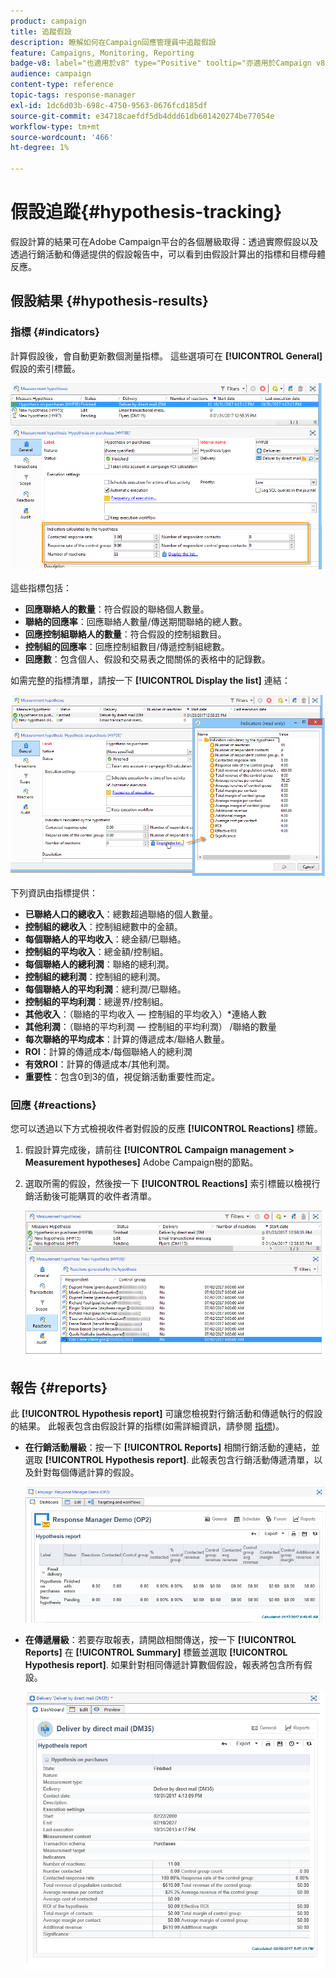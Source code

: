 ```yaml
---
product: campaign
title: 追蹤假設
description: 瞭解如何在Campaign回應管理員中追蹤假設
feature: Campaigns, Monitoring, Reporting
badge-v8: label="也適用於v8" type="Positive" tooltip="亦適用於Campaign v8"
audience: campaign
content-type: reference
topic-tags: response-manager
exl-id: 1dc6d03b-698c-4750-9563-0676fcd185df
source-git-commit: e34718caefdf5db4ddd61db601420274be77054e
workflow-type: tm+mt
source-wordcount: '466'
ht-degree: 1%

---
```


# 假設追蹤{#hypothesis-tracking}



假設計算的結果可在Adobe Campaign平台的各個層級取得：透過實際假設以及透過行銷活動和傳遞提供的假設報告中，可以看到由假設計算出的指標和目標母體反應。

## 假設結果 {#hypothesis-results}

### 指標 {#indicators}

計算假設後，會自動更新數個測量指標。 這些選項可在 **[!UICONTROL General]** 假設的索引標籤。

![](assets/response_hypothesis_delivery_example_010.png)

這些指標包括：

* **回應聯絡人的數量**：符合假設的聯絡個人數量。
* **聯絡的回應率**：回應聯絡人數量/傳送期間聯絡的總人數。
* **回應控制組聯絡人的數量**：符合假設的控制組數目。
* **控制組的回應率**：回應控制組數目/傳遞控制組總數。
* **回應數**：包含個人、假設和交易表之間關係的表格中的記錄數。

如需完整的指標清單，請按一下 **[!UICONTROL Display the list]** 連結：

![](assets/response_hypothesis_indicators_002.png)

下列資訊由指標提供：

* **已聯絡人口的總收入**：總數超過聯絡的個人數量。
* **控制組的總收入**：控制組總數中的金額。
* **每個聯絡人的平均收入**：總金額/已聯絡。
* **控制組的平均收入**：總金額/控制組。
* **每個聯絡人的總利潤**：聯絡的總利潤。
* **控制組的總利潤**：控制組的總利潤。
* **每個聯絡人的平均利潤**：總利潤/已聯絡。
* **控制組的平均利潤**：總邊界/控制組。
* **其他收入**：（聯絡的平均收入 — 控制組的平均收入）&#42;連絡人數
* **其他利潤**：（聯絡的平均利潤 — 控制組的平均利潤） /聯絡的數量
* **每次聯絡的平均成本**：計算的傳遞成本/聯絡人數量。
* **ROI**：計算的傳遞成本/每個聯絡人的總利潤
* **有效ROI**：計算的傳遞成本/其他利潤。
* **重要性**：包含0到3的值，視促銷活動重要性而定。

### 回應 {#reactions}

您可以透過以下方式檢視收件者對假設的反應 **[!UICONTROL Reactions]** 標籤。

1. 假設計算完成後，請前往 **[!UICONTROL Campaign management > Measurement hypotheses]** Adobe Campaign樹的節點。
1. 選取所需的假設，然後按一下 **[!UICONTROL Reactions]** 索引標籤以檢視行銷活動後可能購買的收件者清單。

   ![](assets/response_hypothesis_reactions_001.png)

## 報告 {#reports}

此 **[!UICONTROL Hypothesis report]** 可讓您檢視對行銷活動和傳遞執行的假設的結果。 此報表包含由假設計算的指標(如需詳細資訊，請參閱 [指標](#indicators))。

* **在行銷活動層級**：按一下 **[!UICONTROL Reports]** 相關行銷活動的連結，並選取 **[!UICONTROL Hypothesis report]**. 此報表包含行銷活動傳遞清單，以及針對每個傳遞計算的假設。

  ![](assets/response_hypothesis_campaign_report_001.png)

* **在傳遞層級**：若要存取報表，請開啟相關傳送，按一下 **[!UICONTROL Reports]** 在 **[!UICONTROL Summary]** 標籤並選取 **[!UICONTROL Hypothesis report]**. 如果針對相同傳遞計算數個假設，報表將包含所有假設。

  ![](assets/response_hypothesis_delivery_report_001.png)
